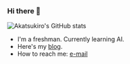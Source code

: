 ### Hi there 👋

![Akatsukiro's GitHub stats](https://grs.api.chs.pub/api?username=akatsukiro&show_icons=true&theme=radical)

- I'm a freshman. Currently learning AI.
- Here's my [blog](https://blog.chs.pub).
- How to reach me: [e-mail](mailto:admin@bep.ink)
<!--
**akatsukiro/akatsukiro** is a ✨ _special_ ✨ repository because its `README.md` (this file) appears on your GitHub profile.

Here are some ideas to get you started:

- 🔭 I’m currently working on ...
- 🌱 I’m currently learning ...
- 👯 I’m looking to collaborate on ...
- 🤔 I’m looking for help with ...
- 💬 Ask me about ...
- 📫 How to reach me: ...
- 😄 Pronouns: ...
- ⚡ Fun fact: ...
-->
